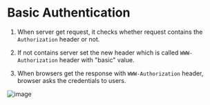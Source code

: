 # Basic Authentication

1. When server get request, it checks whether request contains the `Authorization` header or not.

2. If not contains server set the new header which is called `WWW-Authorization` header with "basic" value.

3. When browsers get the response with `WWW-Authorization` header, browser asks the credentials to users.


![image](https://roadmap.sh/guides/basic-authentication.png)
